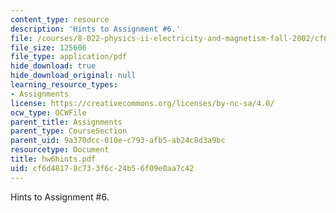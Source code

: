 ```yaml
---
content_type: resource
description: 'Hints to Assignment #6.'
file: /courses/8-022-physics-ii-electricity-and-magnetism-fall-2002/cf6d48178c733f6c24b56f09e0aa7c42_hw6hints.pdf
file_size: 125606
file_type: application/pdf
hide_download: true
hide_download_original: null
learning_resource_types:
- Assignments
license: https://creativecommons.org/licenses/by-nc-sa/4.0/
ocw_type: OCWFile
parent_title: Assignments
parent_type: CourseSection
parent_uid: 9a370dcc-010e-c793-afb5-ab24c8d3a9bc
resourcetype: Document
title: hw6hints.pdf
uid: cf6d4817-8c73-3f6c-24b5-6f09e0aa7c42
---
```

Hints to Assignment #6.